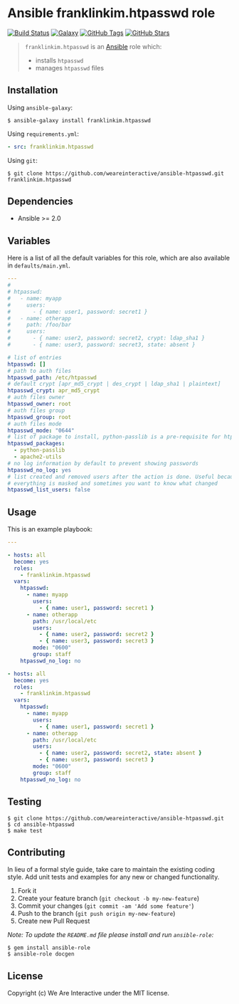 # Ansible franklinkim.htpasswd role

[![Build Status](https://img.shields.io/travis/weareinteractive/ansible-htpasswd.svg)](https://travis-ci.org/weareinteractive/ansible-htpasswd)
[![Galaxy](http://img.shields.io/badge/galaxy-franklinkim.htpasswd-blue.svg)](https://galaxy.ansible.com/list#/roles/1372)
[![GitHub Tags](https://img.shields.io/github/tag/weareinteractive/ansible-htpasswd.svg)](https://github.com/weareinteractive/ansible-htpasswd)
[![GitHub Stars](https://img.shields.io/github/stars/weareinteractive/ansible-htpasswd.svg)](https://github.com/weareinteractive/ansible-htpasswd)

> `franklinkim.htpasswd` is an [Ansible](http://www.ansible.com) role which:
>
> * installs `htpasswd`
> * manages `htpasswd` files

## Installation

Using `ansible-galaxy`:

```shell
$ ansible-galaxy install franklinkim.htpasswd
```

Using `requirements.yml`:

```yaml
- src: franklinkim.htpasswd
```

Using `git`:

```shell
$ git clone https://github.com/weareinteractive/ansible-htpasswd.git franklinkim.htpasswd
```

## Dependencies

* Ansible >= 2.0

## Variables

Here is a list of all the default variables for this role, which are also available in `defaults/main.yml`.

```yaml
---
#
# htpasswd:
#   - name: myapp
#     users:
#       - { name: user1, password: secret1 }
#   - name: otherapp
#     path: /foo/bar
#     users:
#       - { name: user2, password: secret2, crypt: ldap_sha1 }
#       - { name: user3, password: secret3, state: absent }

# list of entries
htpasswd: []
# path to auth files
htpasswd_path: /etc/htpasswd
# default crypt [apr_md5_crypt | des_crypt | ldap_sha1 | plaintext]
htpasswd_crypt: apr_md5_crypt
# auth files owner
htpasswd_owner: root
# auth files group
htpasswd_group: root
# auth files mode
htpasswd_mode: "0644"
# list of package to install, python-passlib is a pre-requisite for htpasswd ansible module
htpasswd_packages:
  - python-passlib
  - apache2-utils
# no log information by default to prevent showing passwords
htpasswd_no_log: yes
# list created and removed users after the action is done. Useful because no_log is enabled so
# everything is masked and sometimes you want to know what changed
htpasswd_list_users: false

```


## Usage

This is an example playbook:

```yaml
---

- hosts: all
  become: yes
  roles:
    - franklinkim.htpasswd
  vars:
    htpasswd:
      - name: myapp
        users:
          - { name: user1, password: secret1 }
      - name: otherapp
        path: /usr/local/etc
        users:
          - { name: user2, password: secret2 }
          - { name: user3, password: secret3 }
        mode: "0600"
        group: staff
    htpasswd_no_log: no

- hosts: all
  become: yes
  roles:
    - franklinkim.htpasswd
  vars:
    htpasswd:
      - name: myapp
        users:
          - { name: user1, password: secret1 }
      - name: otherapp
        path: /usr/local/etc
        users:
          - { name: user2, password: secret2, state: absent }
          - { name: user3, password: secret3 }
        mode: "0600"
        group: staff
    htpasswd_no_log: no

```


## Testing

```shell
$ git clone https://github.com/weareinteractive/ansible-htpasswd.git
$ cd ansible-htpasswd
$ make test
```

## Contributing
In lieu of a formal style guide, take care to maintain the existing coding style. Add unit tests and examples for any new or changed functionality.

1. Fork it
2. Create your feature branch (`git checkout -b my-new-feature`)
3. Commit your changes (`git commit -am 'Add some feature'`)
4. Push to the branch (`git push origin my-new-feature`)
5. Create new Pull Request

*Note: To update the `README.md` file please install and run `ansible-role`:*

```shell
$ gem install ansible-role
$ ansible-role docgen
```

## License
Copyright (c) We Are Interactive under the MIT license.
